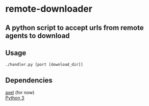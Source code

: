 # remote-downloader 

## A python script to accept urls from remote agents to download

## Usage
``` 
./handler.py [port [download_dir]]
```

## Dependencies 
[axel](https://github.com/axel-download-accelerator/axel) (for now)  
[Python 3](https://www.python.org/download/releases/3.0/)